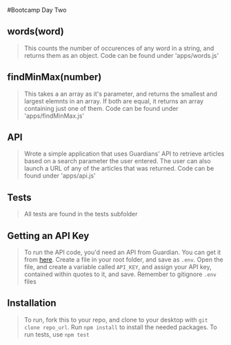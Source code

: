 #Bootcamp Day Two

## words(word)
> This counts the number of occurences of any word in a string, and returns them as an object. Code can be found under 'apps/words.js'

## findMinMax(number)
> This takes a an array as it's parameter, and returns the smallest and largest elemnts in an array. If both are equal, it returns an array containing just one of them. Code can be found under 'apps/findMinMax.js'

## API
> Wrote a simple application that uses Guardians' API to retrieve articles based on a search parameter the user entered. The user can also launch a URL of any of the articles that was returned. Code can be found under 'apps/api.js'

## Tests
> All tests are found in the tests subfolder

## Getting an API Key
> To run the API code, you'd need an API from Guardian. You can get it from [here](http://open-platform.theguardian.com/). Create a file in your root folder, and save as `.env`. Open the file, and create a variable called `API_KEY`, and assign your API key, contained within quotes to it, and save. Remember to gitignore `.env` files

## Installation
> To run, fork this to your repo, and clone to your desktop with `git clone repo_url`. Run `npm install` to install the needed packages. To run tests, use `npm test`
